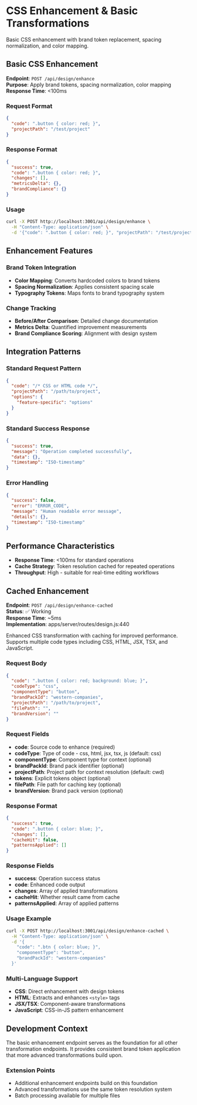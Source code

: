 # CSS Enhancement & Basic Transformations

Basic CSS enhancement with brand token replacement, spacing normalization, and color mapping.

## Basic CSS Enhancement

**Endpoint**: `POST /api/design/enhance`  
**Purpose**: Apply brand tokens, spacing normalization, color mapping  
**Response Time**: <100ms

### Request Format

```json
{
  "code": ".button { color: red; }",
  "projectPath": "/test/project"
}
```

### Response Format

```json
{
  "success": true,
  "code": ".button { color: red; }",
  "changes": [],
  "metricsDelta": {},
  "brandCompliance": {}
}
```

### Usage

```bash
curl -X POST http://localhost:3001/api/design/enhance \
  -H "Content-Type: application/json" \
  -d '{"code": ".button { color: red; }", "projectPath": "/test/project"}'
```

## Enhancement Features

### Brand Token Integration

- **Color Mapping**: Converts hardcoded colors to brand tokens
- **Spacing Normalization**: Applies consistent spacing scale
- **Typography Tokens**: Maps fonts to brand typography system

### Change Tracking

- **Before/After Comparison**: Detailed change documentation
- **Metrics Delta**: Quantified improvement measurements
- **Brand Compliance Scoring**: Alignment with design system

## Integration Patterns

### Standard Request Pattern

```json
{
  "code": "/* CSS or HTML code */",
  "projectPath": "/path/to/project",
  "options": {
    "feature-specific": "options"
  }
}
```

### Standard Success Response

```json
{
  "success": true,
  "message": "Operation completed successfully",
  "data": {},
  "timestamp": "ISO-timestamp"
}
```

### Error Handling

```json
{
  "success": false,
  "error": "ERROR_CODE",
  "message": "Human readable error message",
  "details": {},
  "timestamp": "ISO-timestamp"
}
```

## Performance Characteristics

- **Response Time**: <100ms for standard operations
- **Cache Strategy**: Token resolution cached for repeated operations
- **Throughput**: High - suitable for real-time editing workflows

## Cached Enhancement

**Endpoint**: `POST /api/design/enhance-cached`  
**Status**: ✅ Working  
**Response Time**: ~5ms  
**Implementation**: apps/server/routes/design.js:440

Enhanced CSS transformation with caching for improved performance. Supports multiple code types including CSS, HTML, JSX, TSX, and JavaScript.

### Request Body

```json
{
  "code": ".button { color: red; background: blue; }",
  "codeType": "css",
  "componentType": "button",
  "brandPackId": "western-companies",
  "projectPath": "/path/to/project",
  "filePath": "",
  "brandVersion": ""
}
```

### Request Fields

- **code**: Source code to enhance (required)
- **codeType**: Type of code - css, html, jsx, tsx, js (default: css)
- **componentType**: Component type for context (optional)
- **brandPackId**: Brand pack identifier (optional)
- **projectPath**: Project path for context resolution (default: cwd)
- **tokens**: Explicit tokens object (optional)
- **filePath**: File path for caching key (optional)
- **brandVersion**: Brand pack version (optional)

### Response Format

```json
{
  "success": true,
  "code": ".button { color: blue; }",
  "changes": [],
  "cacheHit": false,
  "patternsApplied": []
}
```

### Response Fields

- **success**: Operation success status
- **code**: Enhanced code output
- **changes**: Array of applied transformations
- **cacheHit**: Whether result came from cache
- **patternsApplied**: Array of applied patterns

### Usage Example

```bash
curl -X POST http://localhost:3001/api/design/enhance-cached \
  -H "Content-Type: application/json" \
  -d '{
    "code": ".btn { color: blue; }",
    "componentType": "button",
    "brandPackId": "western-companies"
  }'
```

### Multi-Language Support

- **CSS**: Direct enhancement with design tokens
- **HTML**: Extracts and enhances `<style>` tags
- **JSX/TSX**: Component-aware transformations
- **JavaScript**: CSS-in-JS pattern enhancement

## Development Context

The basic enhancement endpoint serves as the foundation for all other transformation endpoints. It provides consistent brand token application that more advanced transformations build upon.

### Extension Points

- Additional enhancement endpoints build on this foundation
- Advanced transformations use the same token resolution system
- Batch processing available for multiple files
